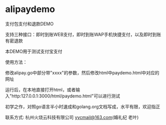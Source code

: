 alipaydemo
==========

支付包支付和退款DEMO  

支持三种接口：即时到账WEB支付，即时到账WAP手机快捷支付，以及即时到账有密退款

    
本DEMO用于测试支付宝支付  


使用方法：  

修改alipay.go中部分带"xxxx"的参数，然后修改html中paydemo.html中对应的网址  

运行后，在本地直接打开html，或者输入"http:127.0.0.1:3000/html/paydemo.html"可以进行测试  

初学之作，对照go语言半小时速成和golang.org文档写成，水平有限，欢迎指正  

联系方式: 杭州火烧云科技有限公司 yycmail@163.com(婚礼纪 老叶)
